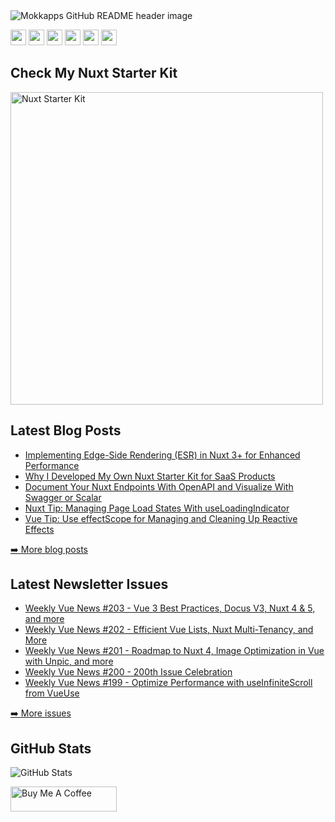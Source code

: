 <img src="https://i.ibb.co/0jHFtWNz/Screenshot-2025-06-25-025318.png" alt="Mokkapps GitHub README header image">
<p><a href="https://www.x.com/mokkapps"><img src="https://img.shields.io/badge/twitter-%231DA1F2.svg?&style=for-the-badge&logo=twitter&logoColor=white" height=25></a> <a href="https://www.linkedin.com/in/mokkapps"><img src="https://img.shields.io/badge/linkedin-%230077B5.svg?&style=for-the-badge&logo=linkedin&logoColor=white" height=25></a> <a href="https://www.instagram.com/mokkapps/"><img src="https://img.shields.io/badge/instagram-%23E4405F.svg?&style=for-the-badge&logo=instagram&logoColor=white" height=25></a> <a href="https://www.youtube.com/@mokkapps"><img src="https://img.shields.io/badge/youtube-%2312100E.svg?&style=for-the-badge&logo=youtube&logoColor=white" height=25></a> <a href="https://medium.com/@MokkappsDev"><img src="https://img.shields.io/badge/medium-%2312100E.svg?&style=for-the-badge&logo=medium&logoColor=white" height=25></a> <a href="https://dev.to/mokkapps"><img src="https://img.shields.io/badge/DEV.TO-%230A0A0A.svg?&style=for-the-badge&logo=dev-dot-to&logoColor=white" height=25></a></p>
<h2>Check My Nuxt Starter Kit</h2>
  <a href="https://nuxtstarterkit.com" target="_blank" rel="noreferrer nofollow">
      <img src="https://mokkapps.twic.pics/nuxtstarterkit.com/promo.png" alt="Nuxt Starter Kit" height="500" >
    </a>
<h2>Latest Blog Posts</h2>
  <ul>
  <li><a href=https://mokkapps.de/blog/implementing-esr-nuxt target="_blank" rel="noreferrer nofollow">Implementing Edge-Side Rendering (ESR) in Nuxt 3+ for Enhanced Performance</a></li><li><a href=https://mokkapps.de/blog/why-i-developed-my-own-nuxt-starter-kit target="_blank" rel="noreferrer nofollow">Why I Developed My Own Nuxt Starter Kit for SaaS Products</a></li><li><a href=https://mokkapps.de/blog/document-your-nuxt-endpoints-with-open-api-and-visualize-with-swagger-or-scalar target="_blank" rel="noreferrer nofollow">Document Your Nuxt Endpoints With OpenAPI and Visualize With Swagger or Scalar</a></li><li><a href=https://mokkapps.de/vue-tips/managing-page-load-states-in-nuxt-with-use-loading-indicator target="_blank" rel="noreferrer nofollow">Nuxt Tip: Managing Page Load States With useLoadingIndicator</a></li><li><a href=https://mokkapps.de/vue-tips/use-effect-scope-for-managing-and-cleaning-up-reactive-effects target="_blank" rel="noreferrer nofollow">Vue Tip: Use effectScope for Managing and Cleaning Up Reactive Effects</a></li>
  </ul>
<p><a href="https://mokkapps.de/blog">➡️ More blog posts</a></p>
<h2>Latest Newsletter Issues</h2>
  <ul>
    <li><a href=https://weekly-vue.news/issues/v2/167 target="_blank" rel="noreferrer nofollow">Weekly Vue News #203 - Vue 3 Best Practices, Docus V3, Nuxt 4 & 5, and more</a></li><li><a href=https://weekly-vue.news/issues/v2/166 target="_blank" rel="noreferrer nofollow">Weekly Vue News #202 - Efficient Vue Lists, Nuxt Multi-Tenancy, and More</a></li><li><a href=https://weekly-vue.news/issues/v2/165 target="_blank" rel="noreferrer nofollow">Weekly Vue News #201 - Roadmap to Nuxt 4, Image Optimization in Vue with Unpic, and more</a></li><li><a href=https://weekly-vue.news/issues/v2/164 target="_blank" rel="noreferrer nofollow">Weekly Vue News #200 - 200th Issue Celebration</a></li><li><a href=https://weekly-vue.news/issues/v2/163 target="_blank" rel="noreferrer nofollow">Weekly Vue News #199 - Optimize Performance with useInfiniteScroll from VueUse</a></li>
  </ul>
<p><a href="https://weekly-vue.news/issues">➡️ More issues</a></p>
<h2>GitHub Stats</h2>
<p><img src="https://github-readme-stats.vercel.app/api?username=mokkapps&amp;show_icons=true" alt="GitHub Stats"></p>
  <a href="https://www.buymeacoffee.com/mokkapps" target="_blank" rel="noreferrer nofollow">
      <img src="https://cdn.buymeacoffee.com/buttons/default-red.png" alt="Buy Me A Coffee" height="40" width="170" >
    </a>
